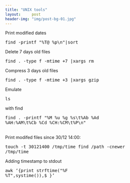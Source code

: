 ```yaml
---
title: "UNIX tools"
layout:     post
header-img: "img/post-bg-01.jpg"
---
```

Print modified dates <pre>find -printf "%T@ %p\n"|sort</pre>
Delete 7 days old files <pre>find . -type f -mtime +7 |xargs rm</pre>
Compress 3 days old files <pre>find . -type f -mtime +3 |xargs gzip</pre>
Emulate <pre>ls</pre> with find <pre>find . -printf "%M %u %g %s\t%Ab %Ad %AH:%AM\t%Cb %Cd %CH:%CM\t%P\n"</pre><br />
Print modifed files since 30/12 14:00: <pre>touch -t 30121400  /tmp/time
find /path -cnewer /tmp/time</pre>
Adding timestamp to stdout <pre>awk &lsquo;{print strftime("%F %T",systime()),$_}&rsquo;</pre>
